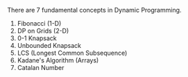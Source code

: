 There are 7 fundamental concepts in Dynamic Programming.

1. Fibonacci (1-D)
2. DP on Grids (2-D)
3. 0-1 Knapsack
4. Unbounded Knapsack
5. LCS (Longest Common Subsequence)
6. Kadane's Algorithm (Arrays)
7. Catalan Number
